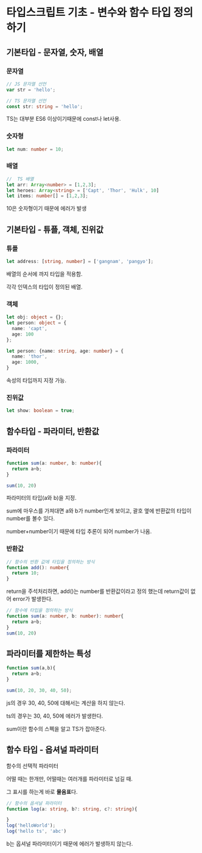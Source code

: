 # 타입스크립트 기초 - 변수와 함수 타입 정의하기

## 기본타입 - 문자열, 숫자, 배열

### 문자열

```typescript
// JS 문자열 선언
var str = 'hello';

// TS 문자열 선언
const str: string = 'hello';
```

TS는 대부분 ES6 이상이기때문에 const나 let사용.



### 숫자형

```typescript
let num: number = 10;
```



### 배열

```typescript
//  TS 배열
let arr: Array<number> = [1,2,3];
let heroes: Array<string> = ['Capt', 'Thor', 'Hulk', 10]
let items: number[] = [1,2,3];
```

10은 숫자형이기 때문에 에러가 발생



## 기본타입 - 튜플, 객체, 진위값

### 튜플

```typescript
let address: [string, number] = ['gangnam', 'pangyo'];
```

배열의 순서에 까지 타입을 적용함.

각각 인덱스의 타입이 정의된 배열.



### 객체

```typescript
let obj: object = {};
let person: object = {
  name: 'capt',
  age: 100
};

let person: {name: string, age: number} = {
  name: 'thor',
  age: 1000,
}
```

속성의 타입까지 지정 가능.



### 진위값

```typescript
let show: boolean = true;
```



## 함수타입 - 파라미터, 반환값

### 파라미터

```typescript
function sum(a: number, b: number){
  return a+b;
}

sum(10, 20)
```

파라미터의 타입(a와 b)을 지정.

sum에 마우스를 가져대면 a와 b가 number인게 보이고, 괄호 옆에 반환값의 타입이 number를 볼수 있다.

number+number이기 때문에 타입 추론이 되어 number가 나옴.



### 반환값

```typescript
// 함수의 반환 값에 타입을 정의하는 방식
function add(): number{
  return 10;
}
```

return을 주석처리하면, add()는 number를 반환값이라고 정의 했는데 return값이 없어 error가 발생한다.



```typescript
// 함수에 타입을 정의하는 방식
function sum(a: number, b: number): number{
  return a+b;
}
sum(10, 20)
```



## 파라미터를 제한하는 특성

```javascript
function sum(a,b){
  return a+b;
}

sum(10, 20, 30, 40, 50);
```

js의 경우 30, 40, 50에 대해서는 계산을 하지 않는다.

ts의 경우는 30, 40, 50에 에러가 발생한다.

sum이란 함수의 스펙을 알고 TS가 잡아준다.



## 함수 타입 - 옵셔널 파라미터

함수의 선택적 파라미터

어떨 때는 한개만, 어떨때는 여러개를 파라미터로 넘길 때.

그 표시를 하는게 바로 **물음표**다.

```typescript
// 함수의 옵셔널 파라미터
function log(a: string, b?: string, c?: string){

}
log('helloWorld');
log('hello ts', 'abc')
```

b는 옵셔널 파라미터이기 때문에 에러가 발생하지 않는다.